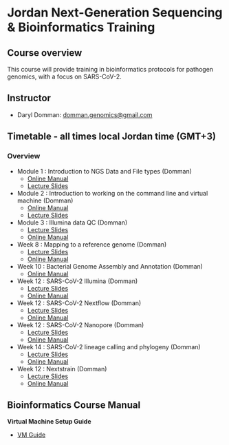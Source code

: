 # Jordan Next-Generation Sequencing & Bioinformatics Training

## Course overview
This course will provide training in bioinformatics protocols for pathogen genomics, with a focus on SARS-CoV-2.

## Instructor
- Daryl Domman: domman.genomics@gmail.com


## Timetable - all times local Jordan time (GMT+3)
### Overview

- Module 1 : Introduction to NGS Data and File types (Domman)
  - [Online Manual](manuals/01_Intro_to_NGS/module_Intro.md)
  - [Lecture Slides](lectures/3_Intro_to_NGS_Data.pdf)
- Module 2 : Introduction to working on the command line and virtual machine (Domman)
  - [Online Manual](manuals/02_Command_Line/Command_Line_Intro.md)
  - [Lecture Slides](lectures/4_Command_line_and_VM.pdf)
- Module 3 : Illumina data QC (Domman)
  - [Lecture Slides](lectures/6_Data_QC.pdf)
  - [Online Manual](manuals/03_QC_and_Mapping/README.md)
- Week 8 : Mapping to a reference genome (Domman)
  - [Lecture Slides](lectures/8_Mapping.pdf)
  - [Online Manual](manuals/04_mapping/README.md)
- Week 10 : Bacterial Genome Assembly and Annotation (Domman)
  - [Online Manual](manuals/05_assembly/README.md)
- Week 12 : SARS-CoV-2 Illumina (Domman)
  - [Lecture Slides](lectures/12_SARS-CoV-2.pdf)
  - [Online Manual](manuals/10_SCV2_map/README.md)
- Week 12 : SARS-CoV-2 Nextflow (Domman)
  - [Lecture Slides](lectures/12_SARS-CoV-2.pdf)
  - [Online Manual](manuals/09_SCV2_Illumina/README.md)
- Week 12 : SARS-CoV-2 Nanopore (Domman)
  - [Lecture Slides](lectures/12_SARS-CoV-2.pdf)
  - [Online Manual](manuals/06_SCV2/README.md)
- Week 14 : SARS-CoV-2 lineage calling and phylogeny (Domman)
  - [Lecture Slides](lectures/14_Pango_Phylo.pdf)   
  - [Online Manual](manuals/07_pango_phylo/README.md)
- Week 12 : Nextstrain (Domman)
  - [Lecture Slides](lectures/12_SARS-CoV-2.pdf)
  - [Online Manual](manuals/08_nextstrain/README.md)

## Bioinformatics Course Manual
**Virtual Machine Setup Guide**
- [VM Guide](manuals/VM_Setup_Guide.pdf)
